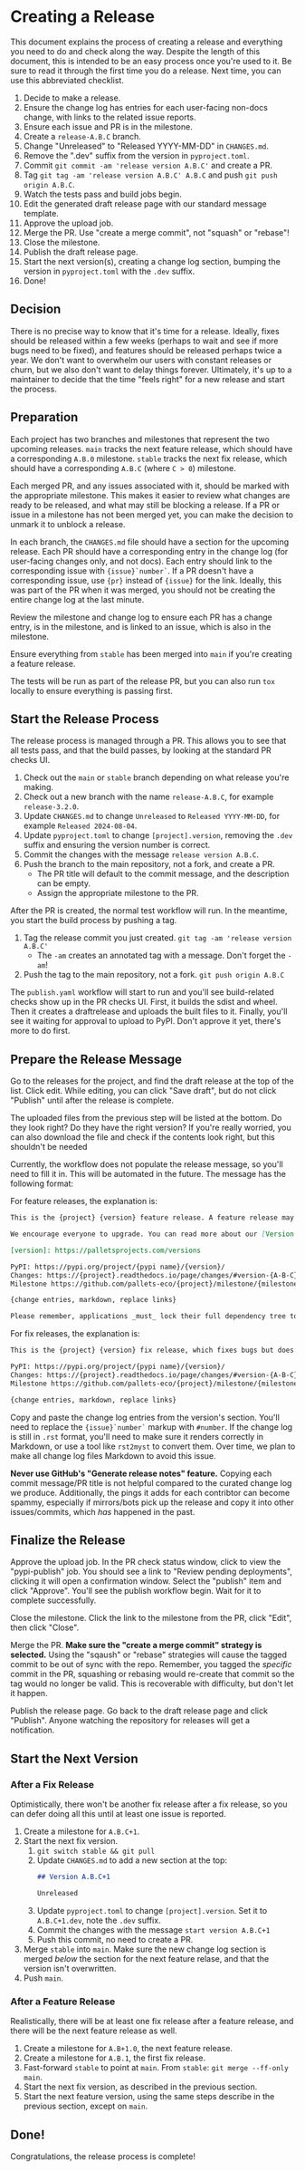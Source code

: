 # Creating a Release

This document explains the process of creating a release and everything you need
to do and check along the way. Despite the length of this document, this is
intended to be an easy process once you're used to it. Be sure to read it
through the first time you do a release. Next time, you can use this abbreviated
checklist.

1.  Decide to make a release.
2.  Ensure the change log has entries for each user-facing non-docs change, with
    links to the related issue reports.
3.  Ensure each issue and PR is in the milestone.
4.  Create a `release-A.B.C` branch.
5.  Change "Unreleased" to "Released YYYY-MM-DD" in `CHANGES.md`.
6.  Remove the ".dev" suffix from the version in `pyproject.toml`.
7.  Commit `git commit -am 'release version A.B.C'` and create a PR.
8.  Tag `git tag -am 'release version A.B.C' A.B.C` and push
    `git push origin A.B.C`.
9.  Watch the tests pass and build jobs begin.
10. Edit the generated draft release page with our standard message template.
11. Approve the upload job.
12. Merge the PR. Use "create a merge commit", not "squash" or "rebase"!
13. Close the milestone.
14. Publish the draft release page.
15. Start the next version(s), creating a change log section, bumping the
    version in `pyproject.toml` with the `.dev` suffix.
16. Done!

## Decision

There is no precise way to know that it's time for a release. Ideally, fixes
should be released within a few weeks (perhaps to wait and see if more bugs need
to be fixed), and features should be released perhaps twice a year. We don't
want to overwhelm our users with constant releases or churn, but we also don't
want to delay things forever. Ultimately, it's up to a maintainer to decide that
the time "feels right" for a new release and start the process.

## Preparation

Each project has two branches and milestones that represent the two upcoming
releases. `main` tracks the next feature release, which should have a
corresponding `A.B.0` milestone.  `stable` tracks the next fix release, which
should have a corresponding `A.B.C` (where `C > 0`) milestone.

Each merged PR, and any issues associated with it, should be marked with the
appropriate milestone. This makes it easier to review what changes are ready to
be released, and what may still be blocking a release. If a PR or issue in a
milestone has not been merged yet, you can make the decision to unmark it to
unblock a release.

In each branch, the `CHANGES.md` file should have a section for the upcoming
release. Each PR should have a corresponding entry in the change log (for
user-facing changes only, and not docs). Each entry should link to the
corresponding issue with `` {issue}`number` ``. If a PR doesn't have a
corresponding issue, use `{pr}` instead of `{issue}` for the link. Ideally, this
was part of the PR when it was merged, you should not be creating the entire
change log at the last minute.

Review the milestone and change log to ensure each PR has a change entry, is in
the milestone, and is linked to an issue, which is also in the milestone.

Ensure everything from `stable` has been merged into `main` if you're creating a
feature release.

The tests will be run as part of the release PR, but you can also run `tox`
locally to ensure everything is passing first.

## Start the Release Process

The release process is managed through a PR. This allows you to see that all
tests pass, and that the build passes, by looking at the standard PR checks UI.

1.  Check out the `main` or `stable` branch depending on what release you're
    making.
2.  Check out a new branch with the name `release-A.B.C`, for example
    `release-3.2.0`.
3.  Update `CHANGES.md` to change `Unreleased` to `Released YYYY-MM-DD`, for
    example `Released 2024-08-04`.
4.  Update `pyproject.toml` to change `[project].version`, removing the `.dev`
    suffix and ensuring the version number is correct.
5.  Commit the changes with the message `release version A.B.C`.
6.  Push the branch to the main repository, not a fork, and create a PR.
    -   The PR title will default to the commit message, and the description can
        be empty.
    -   Assign the appropriate milestone to the PR.

After the PR is created, the normal test workflow will run. In the meantime, you
start the build process by pushing a tag.

1.  Tag the release commit you just created. `git tag -am 'release version A.B.C'`
    -   The `-am` creates an annotated tag with a message. Don't forget the `-am`!
2.  Push the tag to the main repository, not a fork. `git push origin A.B.C`

The `publish.yaml` workflow will start to run and you'll see build-related
checks show up in the PR checks UI. First, it builds the sdist and wheel. Then
it creates a draftrelease and uploads the built files to it. Finally, you'll
see it waiting for approval to upload to PyPI. Don't approve it yet, there's
more to do first.

## Prepare the Release Message

Go to the releases for the project, and find the draft release at the top of the
list. Click edit. While editing, you can click "Save draft", but do not click
"Publish" until after the release is complete.

The uploaded files from the previous step will be listed at the bottom. Do they
look right? Do they have the right version? If you're really worried, you can
also download the file and check if the contents look right, but this shouldn't
be needed

Currently, the workflow does not populate the release message, so you'll need to
fill it in. This will be automated in the future. The message has the following
format:

For feature releases, the explanation is:

```markdown
This is the {project} {version} feature release. A feature release may include new features, remove previously deprecated code, add new deprecations, or introduce potentially breaking changes.

We encourage everyone to upgrade. You can read more about our [Version Support Policy][version] on our website.

[version]: https://palletsprojects.com/versions

PyPI: https://pypi.org/project/{pypi name}/{version}/
Changes: https://{project}.readthedocs.io/page/changes/#version-{A-B-C}
Milestone https://github.com/pallets-eco/{project}/milestone/{milestone}?closed=1

{change entries, markdown, replace links}

Please remember, applications _must_ lock their full dependency tree to control when updates are installed and ensure reproducible deployments. Use one of the various project management or lock tools available in the Python ecosystem. Test with warnings treated as errors to be able to adapt to deprecation warnings early.
```

For fix releases, the explanation is:

```markdown
This is the {project} {version} fix release, which fixes bugs but does not otherwise change behavior and should not result in breaking changes compared to the latest feature release.

PyPI: https://pypi.org/project/{pypi name}/{version}/
Changes: https://{project}.readthedocs.io/page/changes/#version-{A-B-C}
Milestone https://github.com/pallets-eco/{project}/milestone/{milestone}?closed=1

{change entries, markdown, replace links}
```

Copy and paste the change log entries from the version's section. You'll need to
replace the `` {issue}`number` `` markup with `#number`. If the change log is
still in `.rst` format, you'll need to make sure it renders correctly in
Markdown, or use a tool like `rst2myst` to convert them. Over time, we plan to
make all change log files Markdown to avoid this issue.

**Never use GitHub's "Generate release notes" feature.** Copying each commit
message/PR title is not helpful compared to the curated change log we produce.
Additionally, the pings it adds for each contribtor can become spammy,
especially if mirrors/bots pick up the release and copy it into other
issues/commits, which _has_ happened in the past.

## Finalize the Release

Approve the upload job. In the PR check status window, click to view the
"pypi-publish" job. You should see a link to "Review pending deployments",
clicking it will open a confirmation window. Select the "publish" item and click
"Approve". You'll see the publish workflow begin. Wait for it to complete
successfully.

Close the milestone. Click the link to the milestone from the PR, click "Edit",
then click "Close".

Merge the PR. **Make sure the "create a merge commit" strategy is selected.**
Using the "sqaush" or "rebase" strategies will cause the tagged commit to be out
of sync with the repo. Remember, you tagged the _specific_ commit in the PR,
squashing or rebasing would re-create that commit so the tag would no longer be
valid. This is recoverable with difficulty, but don't let it happen.

Publish the release page. Go back to the draft release page and click "Publish".
Anyone watching the repository for releases will get a notification.

## Start the Next Version

### After a Fix Release

Optimistically, there won't be another fix release after a fix release, so you
can defer doing all this until at least one issue is reported.

1.  Create a milestone for `A.B.C+1`.
2.  Start the next fix version.
	1.  `git switch stable && git pull`
	2.  Update `CHANGES.md` to add a new section at the top:
		```markdown
		## Version A.B.C+1

		Unreleased
		```
	3.  Update `pyproject.toml` to change `[project].version`. Set it to
        `A.B.C+1.dev`, note the `.dev` suffix.
	4.  Commit the changes with the message `start version A.B.C+1`
	5.  Push this commit, no need to create a PR.
3.  Merge `stable` into `main`. Make sure the new change log section is merged
    _below_ the section for the next feature relase, and that the version isn't
    overwritten.
4.  Push `main`.

### After a Feature Release

Realistically, there will be at least one fix release after a feature release,
and there will be the next feature release as well.

1.  Create a milestone for `A.B+1.0`, the next feature release.
2.  Create a milestone for `A.B.1`, the first fix release.
3.  Fast-forward `stable` to point at `main`. From `stable`:
    `git merge --ff-only main`.
4.  Start the next fix version, as described in the previous section.
5.  Start the next feature version, using the same steps describe in the
    previous section, except on `main`.

## Done!

Congratulations, the release process is complete!
